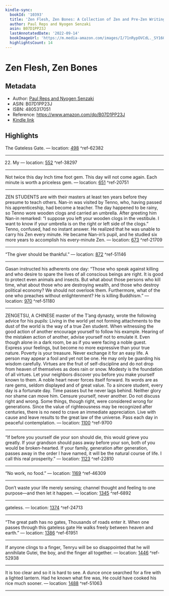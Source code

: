 ```yaml
---
kindle-sync:
  bookId: '10393'
  title: 'Zen Flesh, Zen Bones: A Collection of Zen and Pre-Zen Writings'
  author: Paul Reps and Nyogen Senzaki
  asin: B07D1PP23J
  lastAnnotatedDate: '2022-09-14'
  bookImageUrl: 'https://m.media-amazon.com/images/I/71nRypOVCdL._SY160.jpg'
  highlightsCount: 14
---
```

# Zen Flesh, Zen Bones
## Metadata
* Author: [Paul Reps and Nyogen Senzaki](https://www.amazon.com/Paul-Reps/e/B000APHOI6/ref=dp_byline_cont_ebooks_1)
* ASIN: B07D1PP23J
* ISBN: 4805317051
* Reference: https://www.amazon.com/dp/B07D1PP23J
* [Kindle link](kindle://book?action=open&asin=B07D1PP23J)

## Highlights
The Gateless Gate. — location: [498](kindle://book?action=open&asin=B07D1PP23J&location=498) ^ref-62382

---
22. My — location: [552](kindle://book?action=open&asin=B07D1PP23J&location=552) ^ref-38297

---
Not twice this day Inch time foot gem. This day will not come again. Each minute is worth a priceless gem. — location: [651](kindle://book?action=open&asin=B07D1PP23J&location=651) ^ref-20751

---
ZEN STUDENTS are with their masters at least ten years before they presume to teach others. Nan-in was visited by Tenno, who, having passed his apprenticeship, had become a teacher. The day happened to be rainy, so Tenno wore wooden clogs and carried an umbrella. After greeting him Nan-in remarked: “I suppose you left your wooden clogs in the vestibule. I want to know if your umbrella is on the right or left side of the clogs.” Tenno, confused, had no instant answer. He realized that he was unable to carry his Zen every minute. He became Nan-in’s pupil, and he studied six more years to accomplish his every-minute Zen. — location: [673](kindle://book?action=open&asin=B07D1PP23J&location=673) ^ref-21709

---
“The giver should be thankful.” — location: [872](kindle://book?action=open&asin=B07D1PP23J&location=872) ^ref-51146

---
Gasan instructed his adherents one day: “Those who speak against killing and who desire to spare the lives of all conscious beings are right. It is good to protect even animals and insects. But what about those persons who kill time, what about those who are destroying wealth, and those who destroy political economy? We should not overlook them. Furthermore, what of the one who preaches without enlightenment? He is killing Buddhism.” — location: [970](kindle://book?action=open&asin=B07D1PP23J&location=970) ^ref-51180

---
ZENGETSU, A CHINESE master of the T’ang dynasty, wrote the following advice for his pupils: Living in the world yet not forming attachments to the dust of the world is the way of a true Zen student. When witnessing the good action of another encourage yourself to follow his example. Hearing of the mistaken action of another, advise yourself not to emulate it. Even though alone in a dark room, be as if you were facing a noble guest. Express your feelings, but become no more expressive than your true nature. Poverty is your treasure. Never exchange it for an easy life. A person may appear a fool and yet not be one. He may only be guarding his wisdom carefully. Virtues are the fruit of self-discipline and do not drop from heaven of themselves as does rain or snow. Modesty is the foundation of all virtues. Let your neighbors discover you before you make yourself known to them. A noble heart never forces itself forward. Its words are as rare gems, seldom displayed and of great value. To a sincere student, every day is a fortunate day. Time passes but he never lags behind. Neither glory nor shame can move him. Censure yourself, never another. Do not discuss right and wrong. Some things, though right, were considered wrong for generations. Since the value of righteousness may be recognized after centuries, there is no need to crave an immediate appreciation. Live with cause and leave results to the great law of the universe. Pass each day in peaceful contemplation. — location: [1100](kindle://book?action=open&asin=B07D1PP23J&location=1100) ^ref-9700

---
“If before you yourself die your son should die, this would grieve you greatly. If your grandson should pass away before your son, both of you would be broken-hearted. If your family, generation after generation, passes away in the order I have named, it will be the natural course of life. I call this real prosperity.” — location: [1123](kindle://book?action=open&asin=B07D1PP23J&location=1123) ^ref-22810

---
“No work, no food.” — location: [1169](kindle://book?action=open&asin=B07D1PP23J&location=1169) ^ref-46309

---
Don’t waste your life merely sensing; channel thought and feeling to one purpose—and then let it happen. — location: [1345](kindle://book?action=open&asin=B07D1PP23J&location=1345) ^ref-6892

---
gateless. — location: [1374](kindle://book?action=open&asin=B07D1PP23J&location=1374) ^ref-24713

---
“The great path has no gates, Thousands of roads enter it. When one passes through this gateless gate He walks freely between heaven and earth.” — location: [1386](kindle://book?action=open&asin=B07D1PP23J&location=1386) ^ref-61951

---
If anyone clings to a finger, Tenryu will be so disappointed that he will annihilate Gutei, the boy, and the finger all together. — location: [1446](kindle://book?action=open&asin=B07D1PP23J&location=1446) ^ref-52938

---
It is too clear and so it is hard to see. A dunce once searched for a fire with a lighted lantern. Had he known what fire was, He could have cooked his rice much sooner. — location: [1488](kindle://book?action=open&asin=B07D1PP23J&location=1488) ^ref-51063

---
